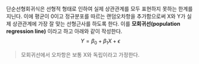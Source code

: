 단순선형회귀식은 선형적 형태로 인하여 실제 상관관계를 모두 표현하지 못하는 한계를 지닌다.
이에 평균이 0이고 정규분포를 따르는 랜덤오차항을 추가함으로써 X와 Y가 실제 상관관계에 가장 잘 맞는 선형근사를 하도록 한다. 이를 **모회귀선(population regression line)** 이라고 하고 아래와 같이 작성한다.
$$Y=\beta_0 + \beta_1X + \epsilon$$
>모회귀선에서 오차항은 보통 X와 독립이라고 가정한다.
